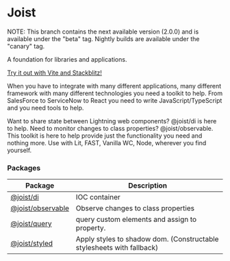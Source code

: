 # Joist

NOTE: This branch contains the next available version (2.0.0) and is available under the "beta" tag. Nightly builds are available under the "canary" tag.

A foundation for libraries and applications.

[Try it out with Vite and Stackblitz!](https://stackblitz.com/github/joist-framework/starter-app-vite/tree/main)

When you have to integrate with many different applications, many different framework with many different technologies you need a toolkit to help.
From SalesForce to ServiceNow to React you need to write JavaScript/TypeScript and you need tools to help.

Want to share state between Lightning web components? @joist/di is here to help. Need to monitor changes to class properties? @joist/observable.
This toolkit is here to help provide just the functionality you need and nothing more. Use with Lit, FAST, Vanilla WC, Node, wherever you find yourself.

### Packages

| Package                                  | Description                                                           |
| ---------------------------------------- | --------------------------------------------------------------------- |
| [@joist/di](packages/di)                 | IOC container                                                         |
| [@joist/observable](packages/observable) | Observe changes to class properties                                   |
| [@joist/query](packages/query)           | query custom elements and assign to property.                         |
| [@joist/styled](packages/styled)         | Apply styles to shadow dom. (Constructable stylesheets with fallback) |
